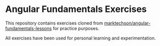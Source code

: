 # Angular Fundamentals Exercises

This repository contains exercises cloned from [marktechson/angular-fundamentals-lessons](https://github.com/marktechson/angular-fundamentals-lessons) for practice purposes.

All exercises have been used for personal learning and experimentation.
